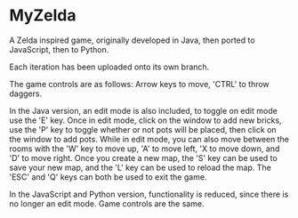 # MyZelda
A Zelda inspired game, originally developed in Java, then ported to JavaScript, then to Python.

Each iteration has been uploaded onto its own branch.

The game controls are as follows: Arrow keys to move, 'CTRL' to throw daggers.

In the Java version, an edit mode is also included, to toggle on edit mode use the 'E' key.
Once in edit mode, click on the window to add new bricks, use the 'P' key to toggle whether or not pots will be placed, then click on the window to add pots.
While in edit mode, you can also move between the rooms with the 'W' key to move up, 'A' to move left, 'X to move down, and 'D' to move right. Once you create a new
map, the 'S' key can be used to save your new map, and the 'L' key can be used to reload the map.
The 'ESC' and 'Q' keys can both be used to exit the game.

In the JavaScript and Python version, functionality is reduced, since there is no longer an edit mode. Game controls are the same.
